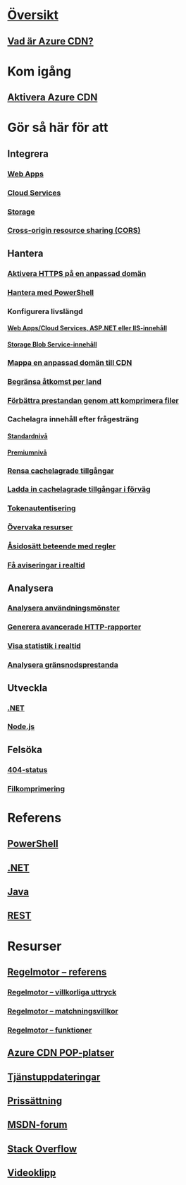 # [Översikt](cdn-overview.md)
## [Vad är Azure CDN?](../best-practices-cdn.md?toc=%2fazure%2fcdn%2ftoc.json)

# Kom igång
## [Aktivera Azure CDN](cdn-create-new-endpoint.md)

# Gör så här för att
## Integrera
### [Web Apps](../app-service-web/cdn-websites-with-cdn.md?toc=%2fazure%2fcdn%2ftoc.json)
### [Cloud Services](cdn-cloud-service-with-cdn.md)
### [Storage](cdn-create-a-storage-account-with-cdn.md)
### [Cross-origin resource sharing (CORS)](cdn-cors.md)

## Hantera
### [Aktivera HTTPS på en anpassad domän](cdn-custom-ssl.md)
### [Hantera med PowerShell](cdn-manage-powershell.md)
### Konfigurera livslängd
#### [Web Apps/Cloud Services, ASP.NET eller IIS-innehåll](cdn-manage-expiration-of-cloud-service-content.md)
#### [Storage Blob Service-innehåll](cdn-manage-expiration-of-blob-content.md)
### [Mappa en anpassad domän till CDN](cdn-map-content-to-custom-domain.md)
### [Begränsa åtkomst per land](cdn-restrict-access-by-country.md)
### [Förbättra prestandan genom att komprimera filer](cdn-improve-performance.md)
### Cachelagra innehåll efter frågesträng
#### [Standardnivå](cdn-query-string.md)
#### [Premiumnivå](cdn-query-string-premium.md)
### [Rensa cachelagrade tillgångar](cdn-purge-endpoint.md)
### [Ladda in cachelagrade tillgångar i förväg](cdn-preload-endpoint.md)
### [Tokenautentisering](cdn-token-auth.md)
### [Övervaka resurser](cdn-resource-health.md)
### [Åsidosätt beteende med regler](cdn-rules-engine.md)
### [Få aviseringar i realtid](cdn-real-time-alerts.md)

## Analysera
### [Analysera användningsmönster](cdn-analyze-usage-patterns.md)
### [Generera avancerade HTTP-rapporter](cdn-advanced-http-reports.md)
### [Visa statistik i realtid](cdn-real-time-stats.md)
### [Analysera gränsnodsprestanda](cdn-edge-performance.md)

## Utveckla
### [.NET](cdn-app-dev-net.md)
### [Node.js](cdn-app-dev-node.md)

## Felsöka
### [404-status](cdn-troubleshoot-endpoint.md)
### [Filkomprimering](cdn-troubleshoot-compression.md)

# Referens
## [PowerShell](/powershell/module/azurerm.cdn)
## [.NET](/dotnet/api/microsoft.azure.management.cdn)
## [Java](/java/api/com.microsoft.azure.management.cdn)
## [REST](/rest/api/cdn/)

# Resurser
##  [Regelmotor – referens](cdn-rules-engine-reference.md)
### [Regelmotor – villkorliga uttryck](cdn-rules-engine-reference-conditional-expressions.md)
### [Regelmotor – matchningsvillkor](cdn-rules-engine-reference-match-conditions.md)
### [Regelmotor – funktioner](cdn-rules-engine-reference-features.md)
## [Azure CDN POP-platser](cdn-pop-locations.md)
## [Tjänstuppdateringar](https://azure.microsoft.com/updates/?product=cdn)
## [Prissättning](https://azure.microsoft.com/pricing/details/cdn/)
## [MSDN-forum](https://social.msdn.microsoft.com/Forums/en-US/home?forum=azurecdn)
## [Stack Overflow](http://stackoverflow.com/questions/tagged/azure-cdn)
## [Videoklipp](https://azure.microsoft.com/documentation/videos/index/?services=cdn)
